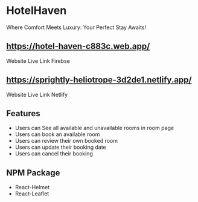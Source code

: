 # HotelHaven

Where Comfort Meets Luxury: Your Perfect Stay Awaits!

## https://hotel-haven-c883c.web.app/

Website Live Link Firebse

## https://sprightly-heliotrope-3d2de1.netlify.app/

Website Live Link Netlify

## Features

- Users can See all available and unavailable rooms in room page
- Users can book an available room
- Users can review their own booked room
- Users can update their booking date
- Users can cancel their booking

## NPM Package

- React-Helmet
- React-Leaflet

